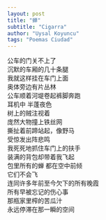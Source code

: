 ```yaml
---
layout: post
title: "蝉"
subtitle: "Cigarra"
author: "Uysal Koyuncu"
tags: "Poemas Ciudad"
---
```


公车的门关不上了  
沉默的车厢的几十条腿  
我就这样挂在车门上面  
奥体旁边有片丛林  
公车顺着河堤卷起裤脚奔跑  
耳机中 半蓬夜色  
树上的贼注视着  
庞然大物撞上铁丝网  
撕扯着前蹄站起，像野马  
受惊发出阵悲鸣  
我死死地抓住车门上的扶手  
装满的背包却带着我飞起  
包里所有的蝉 都在空中前倾  
它们不会飞  
连同许多年前至今欠下的所有晚霞  
所有早被忘记的伤心事  
那瓶家里榨的苦瓜汁  
永远停滞在那一瞬的空间
